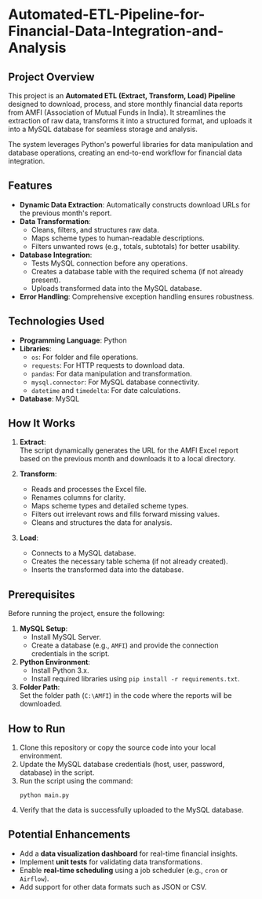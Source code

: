# Automated-ETL-Pipeline-for-Financial-Data-Integration-and-Analysis

## Project Overview
This project is an **Automated ETL (Extract, Transform, Load) Pipeline** designed to download, process, and store monthly financial data reports from AMFI (Association of Mutual Funds in India). It streamlines the extraction of raw data, transforms it into a structured format, and uploads it into a MySQL database for seamless storage and analysis.

The system leverages Python's powerful libraries for data manipulation and database operations, creating an end-to-end workflow for financial data integration.


## Features
- **Dynamic Data Extraction**: Automatically constructs download URLs for the previous month's report.
- **Data Transformation**:
  - Cleans, filters, and structures raw data.
  - Maps scheme types to human-readable descriptions.
  - Filters unwanted rows (e.g., totals, subtotals) for better usability.
- **Database Integration**:
  - Tests MySQL connection before any operations.
  - Creates a database table with the required schema (if not already present).
  - Uploads transformed data into the MySQL database.
- **Error Handling**: Comprehensive exception handling ensures robustness.


## Technologies Used
- **Programming Language**: Python
- **Libraries**:
  - `os`: For folder and file operations.
  - `requests`: For HTTP requests to download data.
  - `pandas`: For data manipulation and transformation.
  - `mysql.connector`: For MySQL database connectivity.
  - `datetime` and `timedelta`: For date calculations.
- **Database**: MySQL


## How It Works
1. **Extract**:  
   The script dynamically generates the URL for the AMFI Excel report based on the previous month and downloads it to a local directory.

2. **Transform**:  
   - Reads and processes the Excel file.
   - Renames columns for clarity.
   - Maps scheme types and detailed scheme types.
   - Filters out irrelevant rows and fills forward missing values.
   - Cleans and structures the data for analysis.

3. **Load**:  
   - Connects to a MySQL database.
   - Creates the necessary table schema (if not already created).
   - Inserts the transformed data into the database.


## Prerequisites
Before running the project, ensure the following:
1. **MySQL Setup**:
   - Install MySQL Server.
   - Create a database (e.g., `AMFI`) and provide the connection credentials in the script.
2. **Python Environment**:
   - Install Python 3.x.
   - Install required libraries using `pip install -r requirements.txt`.
3. **Folder Path**:  
   Set the folder path (`C:\AMFI`) in the code where the reports will be downloaded.


## How to Run
1. Clone this repository or copy the source code into your local environment.
2. Update the MySQL database credentials (host, user, password, database) in the script.
3. Run the script using the command:
   ```
   python main.py
   ```
4. Verify that the data is successfully uploaded to the MySQL database.


## Potential Enhancements
- Add a **data visualization dashboard** for real-time financial insights.
- Implement **unit tests** for validating data transformations.
- Enable **real-time scheduling** using a job scheduler (e.g., `cron` or `Airflow`).
- Add support for other data formats such as JSON or CSV.
